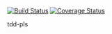 [![Build Status](https://travis-ci.org/intheon/tdd-pls.svg?branch=master)](https://travis-ci.org/intheon/tdd-pls)
[![Coverage Status](https://coveralls.io/repos/github/intheon/tdd-pls/badge.svg?branch=master)](https://coveralls.io/github/intheon/tdd-pls?branch=master)

tdd-pls

